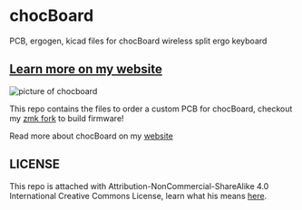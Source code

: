 # chocBoard
PCB, ergogen, kicad files for chocBoard wireless split ergo keyboard
## [Learn more on my website](https://www.hermanoff.dev/content/chocBoard)
![picture of chocboard](https://github.com/xpsKING/portfolio/blob/master/src/Content/markdown/images/chocBoardCover.jpeg?raw=true)

This repo contains the files to order a custom PCB for chocBoard, checkout my [zmk fork](https://github.com/xpsKING/zmk) to build firmware!

Read more about chocBoard on my [website](https://hermanoff.dev)

## LICENSE
This repo is attached with Attribution-NonCommercial-ShareAlike 4.0 International Creative Commons License, learn what his means [here](https://creativecommons.org/licenses/by-nc-sa/4.0/).


